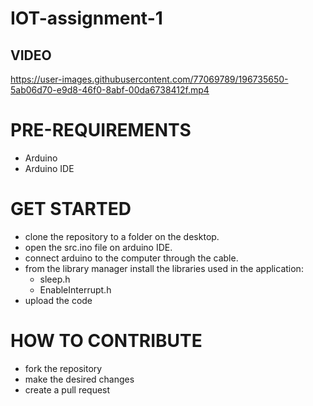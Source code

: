 # IOT-assignment-1

## VIDEO
https://user-images.githubusercontent.com/77069789/196735650-5ab06d70-e9d8-46f0-8abf-00da6738412f.mp4

# PRE-REQUIREMENTS
- Arduino
- Arduino IDE

# GET STARTED

* clone the repository to a folder on the desktop.
* open the src.ino file on arduino IDE.
* connect arduino to the computer through the cable.
* from the library manager install the libraries used in the application:
  * sleep.h
  * EnableInterrupt.h
* upload the code

# HOW TO CONTRIBUTE

* fork the repository
* make the desired changes
* create a pull request
